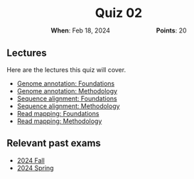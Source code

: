<h1 style="margin-bottom: 0.4em; text-align: center;">
    Quiz 02
</h1>

<p style="text-align: center;">
    <object hspace="50">
        <strong>When</strong></a>: Feb 18, 2024
    </object>
    <object hspace="50">
        <strong>Points</strong></a>: 20
    </object>
</p>

## Lectures

Here are the lectures this quiz will cover.

-   [Genome annotation: Foundations](../../../lectures/04A/)
-   [Genome annotation: Methodology](../../../lectures/04B/)
-   [Sequence alignment: Foundations](../../../lectures/05A/)
-   [Sequence alignment: Methodology](../../../lectures/05B/)
-   [Read mapping: Foundations](../../../lectures/06A/)
-   [Read mapping: Methodology](../../../lectures/06B/)

## Relevant past exams

-   [2024 Fall](https://pitt-biosc1540-2024f.oasci.org/assessments/exams/bioinformatics/)
-   [2024 Spring](https://pitt-biosc1540-2024f.oasci.org/assessments/exams/bioinformatics/#past-exams)
